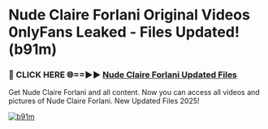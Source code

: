 # Nude Claire Forlani Original Videos 0nlyFans Leaked - Files Updated! (b91m)

<h3>🔴 CLICK HERE 🌐==►► <a href="https://tinyurl.com/52m3yx9h" rel="nofollow">Nude Claire Forlani Updated Files</a></h3>

Get Nude Claire Forlani and all content. Now you can access all videos and pictures of Nude Claire Forlani. New Updated Files 2025!

[![b91m](https://i.imgur.com/TnHtlc8.gif)](https://tinyurl.com/52m3yx9h)

